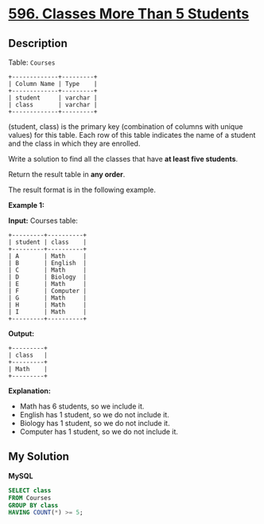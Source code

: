 # [596. Classes More Than 5 Students](https://leetcode.com/problems/classes-more-than-5-students)

## Description

Table: `Courses`

```
+-------------+---------+
| Column Name | Type    |
+-------------+---------+
| student     | varchar |
| class       | varchar |
+-------------+---------+
```

(student, class) is the primary key (combination of columns with unique values) for this table.
Each row of this table indicates the name of a student and the class in which they are enrolled.

Write a solution to find all the classes that have **at least five students**.

Return the result table in **any order**.

The result format is in the following example.

**Example 1:**

**Input:**
Courses table:

```
+---------+----------+
| student | class    |
+---------+----------+
| A       | Math     |
| B       | English  |
| C       | Math     |
| D       | Biology  |
| E       | Math     |
| F       | Computer |
| G       | Math     |
| H       | Math     |
| I       | Math     |
+---------+----------+
```

**Output:**

```
+---------+
| class   |
+---------+
| Math    |
+---------+
```

**Explanation:**

- Math has 6 students, so we include it.
- English has 1 student, so we do not include it.
- Biology has 1 student, so we do not include it.
- Computer has 1 student, so we do not include it.

## My Solution

**MySQL**

```sql
SELECT class
FROM Courses
GROUP BY class
HAVING COUNT(*) >= 5;
```
